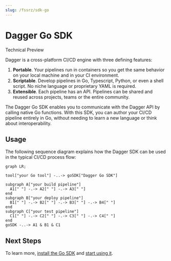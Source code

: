 ```yaml
---
slug: /fssrz/sdk-go
---
```


# Dagger Go SDK

<div class="status-badge">Technical Preview</div>

Dagger is a cross-platform CI/CD engine with three defining features:

1. **Portable**. Your pipelines run in containers so you get the same behavior on your local machine and in your CI environment.
2. **Scriptable**. Develop pipelines in Go, Typescript, Python, or even a shell script. No niche language or proprietary YAML is required.
3. **Extensible**. Each pipeline has an API. Pipelines can be shared and reused across projects, teams or the entire community.

The Dagger Go SDK enables you to communicate with the Dagger API by calling native Go functions. With this SDK, you can author your CI/CD pipeline entirely in Go, without needing to learn a new language or think about interoperability.

## Usage

The following sequence diagram explains how the Dagger SDK can be used in the typical CI/CD process flow:

```mermaid
graph LR;

tool["your Go tool"] -..-> goSDK["Dagger Go SDK"]

subgraph A["your build pipeline"]
  A1[" "] -.-> A2[" "] -.-> A3[" "]
end
subgraph B["your deploy pipeline"]
  B1[" "] -.-> B2[" "] -.-> B3[" "] -.-> B4[" "]
end
subgraph C["your test pipeline"]
  C1[" "] -.-> C2[" "] -.-> C3[" "] -.-> C4[" "]
end
goSDK -..-> A1 & B1 & C1
```

## Next Steps

To learn more, [install the Go SDK](./r2eu9-install.md) and [start using it](./8g34z-get-started.md).
